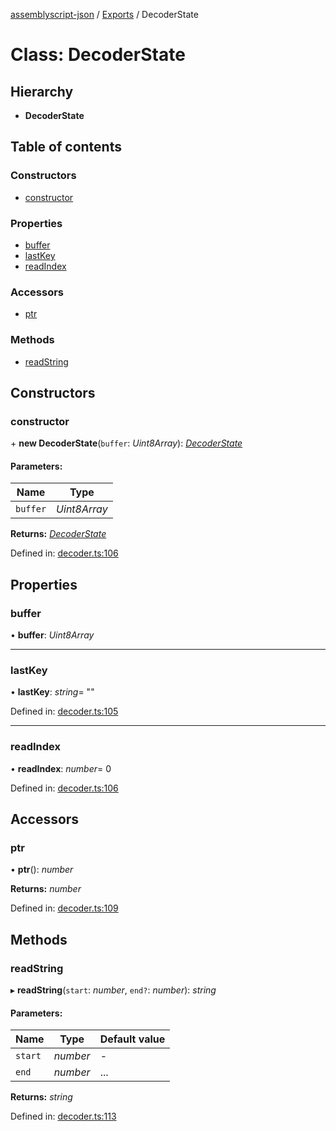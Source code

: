 [assemblyscript-json](../README.md) / [Exports](../modules.md) / DecoderState

# Class: DecoderState

## Hierarchy

* **DecoderState**

## Table of contents

### Constructors

- [constructor](decoderstate.md#constructor)

### Properties

- [buffer](decoderstate.md#buffer)
- [lastKey](decoderstate.md#lastkey)
- [readIndex](decoderstate.md#readindex)

### Accessors

- [ptr](decoderstate.md#ptr)

### Methods

- [readString](decoderstate.md#readstring)

## Constructors

### constructor

\+ **new DecoderState**(`buffer`: *Uint8Array*): [*DecoderState*](decoderstate.md)

#### Parameters:

Name | Type |
------ | ------ |
`buffer` | *Uint8Array* |

**Returns:** [*DecoderState*](decoderstate.md)

Defined in: [decoder.ts:106](https://github.com/torch2424/assemblyscript-json/blob/e1cd6c1/assembly/decoder.ts#L106)

## Properties

### buffer

• **buffer**: *Uint8Array*

___

### lastKey

• **lastKey**: *string*= ""

Defined in: [decoder.ts:105](https://github.com/torch2424/assemblyscript-json/blob/e1cd6c1/assembly/decoder.ts#L105)

___

### readIndex

• **readIndex**: *number*= 0

Defined in: [decoder.ts:106](https://github.com/torch2424/assemblyscript-json/blob/e1cd6c1/assembly/decoder.ts#L106)

## Accessors

### ptr

• **ptr**(): *number*

**Returns:** *number*

Defined in: [decoder.ts:109](https://github.com/torch2424/assemblyscript-json/blob/e1cd6c1/assembly/decoder.ts#L109)

## Methods

### readString

▸ **readString**(`start`: *number*, `end?`: *number*): *string*

#### Parameters:

Name | Type | Default value |
------ | ------ | ------ |
`start` | *number* | - |
`end` | *number* | ... |

**Returns:** *string*

Defined in: [decoder.ts:113](https://github.com/torch2424/assemblyscript-json/blob/e1cd6c1/assembly/decoder.ts#L113)
